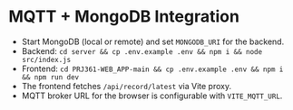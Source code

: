 # MQTT + MongoDB Integration

- Start MongoDB (local or remote) and set `MONGODB_URI` for the backend.
- Backend: `cd server && cp .env.example .env && npm i && node src/index.js`
- Frontend: `cd PRJ361-WEB_APP-main && cp .env.example .env && npm i && npm run dev`
- The frontend fetches `/api/record/latest` via Vite proxy.
- MQTT broker URL for the browser is configurable with `VITE_MQTT_URL`.
